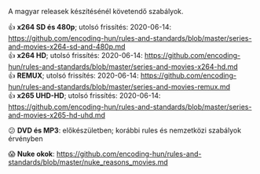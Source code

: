 A magyar releasek készítésénél követendő szabályok.

:+1: **x264 SD és 480p**; utolsó frissítés: 2020-06-14: https://github.com/encoding-hun/rules-and-standards/blob/master/series-and-movies-x264-sd-and-480p.md <br />
:+1: **x264 HD**; utolsó frissítés: 2020-06-14: https://github.com/encoding-hun/rules-and-standards/blob/master/series-and-movies-x264-hd.md <br />
:+1: **REMUX**; utolsó frissítés: 2020-06-14: https://github.com/encoding-hun/rules-and-standards/blob/master/series-and-movies-remux.md  <br />
:+1: **x265 UHD-HD**; utolsó frissítés: 2020-06-14: https://github.com/encoding-hun/rules-and-standards/blob/master/series-and-movies-x265-hd-uhd.md <br />


:confused: **DVD és MP3**: előkészületben; korábbi rules és nemzetközi szabályok érvényben


:scream: **Nuke okok**: https://github.com/encoding-hun/rules-and-standards/blob/master/nuke_reasons_movies.md
